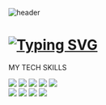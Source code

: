![header](https://capsule-render.vercel.app/api?type=waving&color=gradient&height=300&section=header&text=Hello%20World&fontSize=90&desc=Scroll%20down%20to%20get%20started&descAlign=65&descAlignY=65&descSize=20)

<h1><a href="#"><img src="https://readme-typing-svg.demolab.com?font=Fira+Code&weight=500&size=30&duration=4000&pause=1000&width=435&lines=Introducing+my+GitHub!" alt="Typing SVG" /></a></h1>

<p>MY TECH SKILLS</p>
<span><img src="https://img.shields.io/badge/html5-%23E34F26.svg?&style=for-the-badge&logo=html5&logoColor=white" /></span>
<span><img src="https://img.shields.io/badge/css3-%231572B6.svg?&style=for-the-badge&logo=css3&logoColor=white" /></span>
<span><img src="https://img.shields.io/badge/javascript-%23F7DF1E.svg?&style=for-the-badge&logo=javascript&logoColor=black" /></span>
<span><img src="https://img.shields.io/badge/php-%23777BB4.svg?&style=for-the-badge&logo=php&logoColor=white" /></span>
<span><img src="https://img.shields.io/badge/mysql-%234479A1.svg?&style=for-the-badge&logo=mysql&logoColor=white" /></span><br>
<span><img src="https://img.shields.io/badge/jquery-%230769AD.svg?&style=for-the-badge&logo=jquery&logoColor=white" /></span>
<span><img src="https://img.shields.io/badge/git-%23F05032.svg?&style=for-the-badge&logo=git&logoColor=white" /></span>
<span><img src="https://img.shields.io/badge/xampp-%23FB7A24.svg?&style=for-the-badge&logo=xampp&logoColor=white" /></span>
<span><img src="https://img.shields.io/badge/visual%20studio%20code-%23007ACC.svg?&style=for-the-badge&logo=visual%20studio%20code&logoColor=white" /></span>

<!--
**chmsk3321/chmsk3321** is a ✨ _special_ ✨ repository because its `README.md` (this file) appears on your GitHub profile.

Here are some ideas to get you started:

- 🔭 I’m currently working on ...
- 🌱 I’m currently learning ...
- 👯 I’m looking to collaborate on ...
- 🤔 I’m looking for help with ...
- 💬 Ask me about ...
- 📫 How to reach me: ...
- 😄 Pronouns: ...
- ⚡ Fun fact: ...
-->
